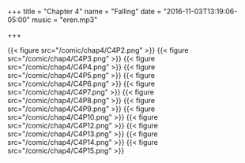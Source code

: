 +++
title = "Chapter 4"
name = "Falling"
date = "2016-11-03T13:19:06-05:00"
music = "eren.mp3"

+++

{{< figure src="/comic/chap4/C4P2.png" >}}
{{< figure src="/comic/chap4/C4P3.png" >}}
{{< figure src="/comic/chap4/C4P4.png" >}}
{{< figure src="/comic/chap4/C4P5.png" >}}
{{< figure src="/comic/chap4/C4P6.png" >}}
{{< figure src="/comic/chap4/C4P7.png" >}}
{{< figure src="/comic/chap4/C4P8.png" >}}
{{< figure src="/comic/chap4/C4P9.png" >}}
{{< figure src="/comic/chap4/C4P10.png" >}}
{{< figure src="/comic/chap4/C4P12.png" >}}
{{< figure src="/comic/chap4/C4P13.png" >}}
{{< figure src="/comic/chap4/C4P14.png" >}}
{{< figure src="/comic/chap4/C4P15.png" >}}
